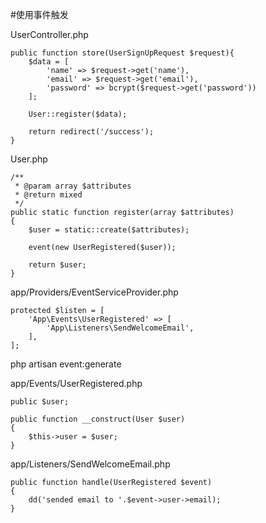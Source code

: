 #使用事件触发

UserController.php
```
public function store(UserSignUpRequest $request){
    $data = [
        'name' => $request->get('name'),
        'email' => $request->get('email'),
        'password' => bcrypt($request->get('password'))
    ];

    User::register($data);

    return redirect('/success');
}
```

User.php
```
/**
 * @param array $attributes
 * @return mixed
 */
public static function register(array $attributes)
{
    $user = static::create($attributes);

    event(new UserRegistered($user));

    return $user;
}
```

app/Providers/EventServiceProvider.php
```
protected $listen = [
    'App\Events\UserRegistered' => [
        'App\Listeners\SendWelcomeEmail',
    ],
];
```

php artisan event:generate

app/Events/UserRegistered.php
```
public $user;

public function __construct(User $user)
{
    $this->user = $user;
}
```

app/Listeners/SendWelcomeEmail.php
```
public function handle(UserRegistered $event)
{
    dd('sended email to '.$event->user->email);
}
```